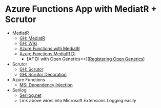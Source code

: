 # Azure Functions App with MediatR + Scrutor

* MediatR
  * [GH: MediatR](https://github.com/jbogard/MediatR)
  * [GH: Wiki](https://github.com/jbogard/MediatR/wiki)
  * [Azure Functions with MediatR](https://schwabencode.com/blog/2020/03/04/Azure-Functions-MediatR)
  * [Azure Functions MediatR DI](https://github.com/jbogard/MediatR/wiki#aspnet-core-or-net-core-in-general)
    * [AF DI with Open Generics<>]([Registering Open Generics](https://www.vaughanreid.com/2020/04/asp-net-core-dependency-injection-registering-open-generics/#:~:text=A%20really%20interesting%20trick%20you,having%20to%20register%20it%20specifically.))
* Scrutor
  * [GH: Scrutor](https://github.com/khellang/Scrutor)
  * [GH: Scrutor Decoration](https://github.com/khellang/Scrutor#decoration)
* Azure Functions
  * [MS: Dependency Injection](https://docs.microsoft.com/en-us/azure/azure-functions/functions-dotnet-dependency-injection)
* Serilog
  * [Serilog.net](https://serilog.net/)
  * Link above wires into Microsoft.Extensions.Logging easily
